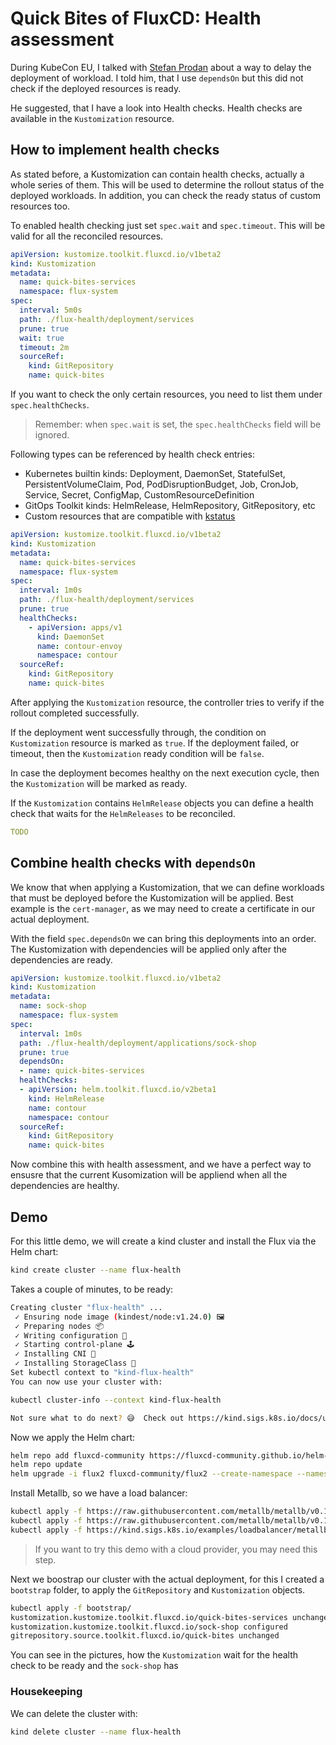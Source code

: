 # Quick Bites of FluxCD: Health assessment

During KubeCon EU, I talked with [Stefan Prodan](https://twitter.com/stefanprodan) about a way to delay the deployment
of workload. I told him, that I use `dependsOn` but this did not check if the deployed resources is ready.

He suggested, that I have a look into Health checks. Health checks are available in the `Kustomization` resource.

## How to implement health checks

As stated before, a Kustomization can contain health checks, actually a whole series of them. This will be used to
determine the rollout status of the deployed workloads. In addition, you can check the ready status of custom resources
too.

To enabled health checking just set `spec.wait` and `spec.timeout`. This will be valid for all the reconciled resources.

```yaml
apiVersion: kustomize.toolkit.fluxcd.io/v1beta2
kind: Kustomization
metadata:
  name: quick-bites-services
  namespace: flux-system
spec:
  interval: 5m0s
  path: ./flux-health/deployment/services
  prune: true
  wait: true
  timeout: 2m
  sourceRef:
    kind: GitRepository
    name: quick-bites
```

If you want to check the only certain resources, you need to list them under `spec.healthChecks`.

> Remember: when `spec.wait` is set, the `spec.healthChecks` field will be ignored.

Following types can be referenced by health check entries:

* Kubernetes builtin kinds: Deployment, DaemonSet, StatefulSet, PersistentVolumeClaim, Pod, PodDisruptionBudget, Job,
  CronJob, Service, Secret, ConfigMap, CustomResourceDefinition
* GitOps Toolkit kinds: HelmRelease, HelmRepository, GitRepository, etc
* Custom resources that are compatible
  with [kstatus](https://github.com/kubernetes-sigs/cli-utils/tree/master/pkg/kstatus)

```yaml
apiVersion: kustomize.toolkit.fluxcd.io/v1beta2
kind: Kustomization
metadata:
  name: quick-bites-services
  namespace: flux-system
spec:
  interval: 1m0s
  path: ./flux-health/deployment/services
  prune: true
  healthChecks:
    - apiVersion: apps/v1
      kind: DaemonSet
      name: contour-envoy
      namespace: contour
  sourceRef:
    kind: GitRepository
    name: quick-bites
```

After applying the `Kustomization` resource, the controller tries to verify if the rollout completed successfully.

If the deployment went successfully through, the condition on `Kustomization` resource is marked as `true`. If the
deployment failed, or timeout, then the `Kustomization` ready condition will be `false`.

In case the deployment becomes healthy on the next execution cycle, then the `Kustomization` will be marked as ready.

If the `Kustomization` contains `HelmRelease` objects you can define a health check that waits for the `HelmReleases` to
be reconciled.

```yaml
TODO
```

## Combine health checks with `dependsOn`

We know that when applying a Kustomization, that we can define workloads that must be deployed before the Kustomization
will be applied. Best example is the `cert-manager`, as we may need to create a certificate in our actual deployment.

With the field `spec.dependsOn` we can bring this deployments into an order. The Kustomization with dependencies will be
applied only after the dependencies are ready.

```yaml
apiVersion: kustomize.toolkit.fluxcd.io/v1beta2
kind: Kustomization
metadata:
  name: sock-shop
  namespace: flux-system
spec:
  interval: 1m0s
  path: ./flux-health/deployment/applications/sock-shop
  prune: true
  dependsOn:
  - name: quick-bites-services
  healthChecks:
  - apiVersion: helm.toolkit.fluxcd.io/v2beta1
    kind: HelmRelease
    name: contour
    namespace: contour
  sourceRef:
    kind: GitRepository
    name: quick-bites
```

Now combine this with health assessment, and we have a perfect way to ensusre that the current Kusomization will be
appliend when all the dependencies are healthy.

## Demo

For this little demo, we will create a kind cluster and install the Flux via the Helm chart:

```bash
kind create cluster --name flux-health
```

Takes a couple of minutes, to be ready:

```bash
Creating cluster "flux-health" ...
 ✓ Ensuring node image (kindest/node:v1.24.0) 🖼 
 ✓ Preparing nodes 📦  
 ✓ Writing configuration 📜 
 ✓ Starting control-plane 🕹️ 
 ✓ Installing CNI 🔌 
 ✓ Installing StorageClass 💾 
Set kubectl context to "kind-flux-health"
You can now use your cluster with:

kubectl cluster-info --context kind-flux-health

Not sure what to do next? 😅  Check out https://kind.sigs.k8s.io/docs/user/quick-start/
```

Now we apply the Helm chart:

```bash
helm repo add fluxcd-community https://fluxcd-community.github.io/helm-charts
helm repo update
helm upgrade -i flux2 fluxcd-community/flux2 --create-namespace --namespace flux-system
```

Install Metallb, so we have a load balancer:

```bash
kubectl apply -f https://raw.githubusercontent.com/metallb/metallb/v0.12.1/manifests/namespace.yaml
kubectl apply -f https://raw.githubusercontent.com/metallb/metallb/v0.12.1/manifests/metallb.yaml
kubectl apply -f https://kind.sigs.k8s.io/examples/loadbalancer/metallb-configmap.yaml
```

> If you want to try this demo with a cloud provider, you may need this step.

Next we boostrap our cluster with the actual deployment, for this I created a `bootstrap` folder, to apply
the `GitRepository` and `Kustomization` objects.

```bash
kubectl apply -f bootstrap/
kustomization.kustomize.toolkit.fluxcd.io/quick-bites-services unchanged
kustomization.kustomize.toolkit.fluxcd.io/sock-shop configured
gitrepository.source.toolkit.fluxcd.io/quick-bites unchanged
```

You can see in the pictures, how the `Kustomization` wait for the health check to be ready and the `sock-shop` has

### Housekeeping

We can delete the cluster with:

```bash
kind delete cluster --name flux-health
```

